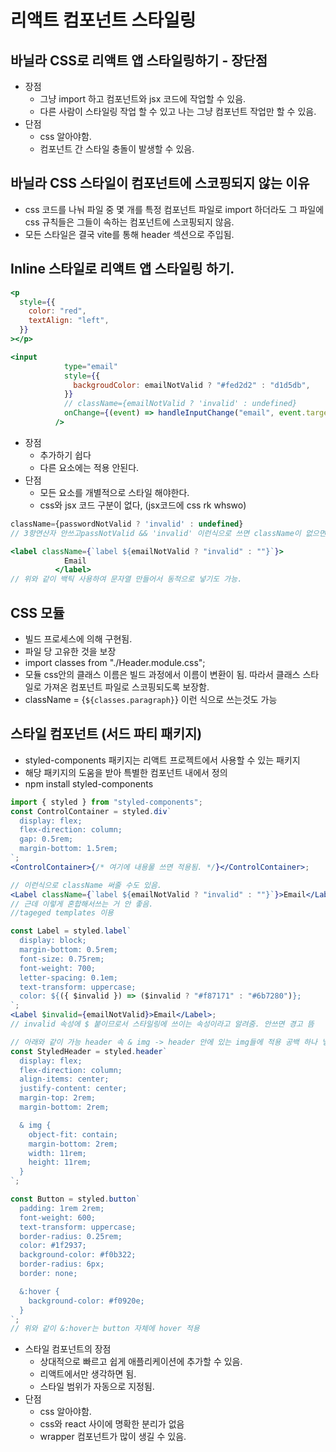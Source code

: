 # 리액트 컴포넌트 스타일링

## 바닐라 CSS로 리액트 앱 스타일링하기 - 장단점

- 장점
  - 그냥 import 하고 컴포넌트와 jsx 코드에 작업할 수 있음.
  - 다른 사람이 스타일링 작업 할 수 있고 나는 그냥 컴포넌트 작업만 할 수 있음.
- 단점
  - css 알아야함.
  - 컴포넌트 간 스타일 충돌이 발생할 수 있음.

## 바닐라 CSS 스타일이 컴포넌트에 스코핑되지 않는 이유

- css 코드를 나눠 파일 중 몇 개를 특정 컴포넌트 파일로 import 하더라도 그 파일에 css 규칙들은 그들이 속하는 컴포넌트에 스코핑되지 않음.
- 모든 스타일은 결국 vite를 통해 header 섹션으로 주입됨.

## Inline 스타일로 리액트 앱 스타일링 하기.

```jsx
<p
  style={{
    color: "red",
    textAlign: "left",
  }}
></p>

<input
            type="email"
            style={{
              backgroudColor: emailNotValid ? "#fed2d2" : "d1d5db",
            }}
            // className={emailNotValid ? 'invalid' : undefined}
            onChange={(event) => handleInputChange("email", event.target.value)}
          />
```

- 장점
  - 추가하기 쉽다
  - 다른 요소에는 적용 안된다.
- 단점
  - 모든 요소를 개별적으로 스타일 해야한다.
  - css와 jsx 코드 구분이 없다, (jsx코드에 css rk whswo)

```jsx
className={passwordNotValid ? 'invalid' : undefined}
// 3항연산자 안쓰고passNotValid && 'invalid' 이런식으로 쓰면 className이 없으면 false가 들어감. 그래서 3항연산자 써야함.

<label className={`label ${emailNotValid ? "invalid" : ""}`}>
            Email
          </label>
// 위와 같이 백틱 사용하여 문자열 만들어서 동적으로 넣기도 가능.
```

## CSS 모듈

- 빌드 프로세스에 의해 구현됨.
- 파일 당 고유한 것을 보장
- import classes from "./Header.module.css";
- 모듈 css안의 클래스 이름은 빌드 과정에서 이름이 변환이 됨. 따라서 클래스 스타일로 가져온 컴포넌트 파일로 스코핑되도록 보장함.
- className = {`${classes.paragraph}`} 이런 식으로 쓰는것도 가능

## 스타일 컴포넌트 (서드 파티 패키지)

- styled-components 패키지는 리액트 프로젝트에서 사용할 수 있는 패키지
- 해당 패키지의 도움을 받아 특별한 컴포넌트 내에서 정의
- npm install styled-components

```jsx
import { styled } from "styled-components";
const ControlContainer = styled.div`
  display: flex;
  flex-direction: column;
  gap: 0.5rem;
  margin-bottom: 1.5rem;
`;
<ControlContainer>{/* 여기에 내용물 쓰면 적용됨. */}</ControlContainer>;

// 이런식으로 className 써줄 수도 있음.
<Label className={`label ${emailNotValid ? "invalid" : ""}`}>Email</Label>;
// 근데 이렇게 혼합해서쓰는 거 안 좋음.
//tageged templates 이용

const Label = styled.label`
  display: block;
  margin-bottom: 0.5rem;
  font-size: 0.75rem;
  font-weight: 700;
  letter-spacing: 0.1em;
  text-transform: uppercase;
  color: ${({ $invalid }) => ($invalid ? "#f87171" : "#6b7280")};
`;
<Label $invalid={emailNotValid}>Email</Label>;
// invalid 속성에 $ 붙이므로서 스타일링에 쓰이는 속성이라고 알려줌. 안쓰면 경고 뜸
```

```jsx
// 아래와 같이 가능 header 속 & img -> header 안에 있는 img들에 적용 공백 하나 넣어야함. 그냥 css 코드 쓰면 돼서 편함.
const StyledHeader = styled.header`
  display: flex;
  flex-direction: column;
  align-items: center;
  justify-content: center;
  margin-top: 2rem;
  margin-bottom: 2rem;

  & img {
    object-fit: contain;
    margin-bottom: 2rem;
    width: 11rem;
    height: 11rem;
  }
`;

const Button = styled.button`
  padding: 1rem 2rem;
  font-weight: 600;
  text-transform: uppercase;
  border-radius: 0.25rem;
  color: #1f2937;
  background-color: #f0b322;
  border-radius: 6px;
  border: none;

  &:hover {
    background-color: #f0920e;
  }
`;
// 위와 같이 &:hover는 button 자체에 hover 적용
```

- 스타일 컴포넌트의 장점
  - 상대적으로 빠르고 쉽게 애플리케이션에 추가할 수 있음.
  - 리액트에서만 생각하면 됨.
  - 스타일 범위가 자동으로 지정됨.
- 단점
  - css 알아야함.
  - css와 react 사이에 명확한 분리가 없음
  - wrapper 컴포넌트가 많이 생길 수 있음.

